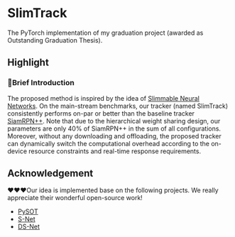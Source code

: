 # SlimTrack

The PyTorch implementation of my graduation project (awarded as Outstanding Graduation Thesis).

## Highlight

### :bookmark:Brief Introduction

The proposed method is inspired by the idea of [Slimmable Neural Networks](https://arxiv.org/abs/1812.08928). On the main-stream benchmarks, our tracker (named SlimTrack) consistently performs on-par or better than the baseline tracker [SiamRPN++](https://arxiv.org/abs/1812.11703). Note that due to the hierarchical weight sharing design, our parameters are only 40% of SiamRPN++ in the sum of all configurations. Moreover, without any downloading and offloading, the proposed tracker can dynamically switch the computational overhead according to the on-device resource constraints and real-time response requirements.

## Acknowledgement

:heart::heart::heart:Our idea is implemented base on the following projects. We really appreciate their wonderful open-source work!

- [PySOT](https://github.com/STVIR/pysot)
- [S-Net](https://github.com/JiahuiYu/slimmable_networks)
- [DS-Net](https://github.com/changlin31/DS-Net)

